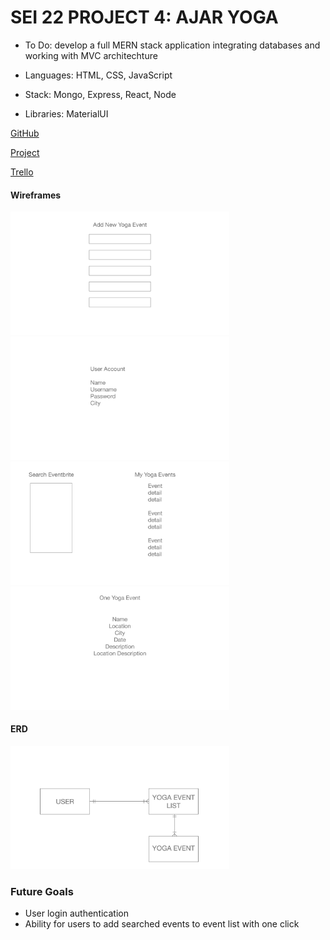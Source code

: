# SEI 22 PROJECT 4: AJAR YOGA

* To Do: develop a full MERN stack application integrating databases and working with MVC architechture

* Languages: HTML, CSS, JavaScript

* Stack: Mongo, Express, React, Node

* Libraries: MaterialUI

[GitHub](https://github.com/racheltezza/project4-yoga "My gitHub repo")

[Project](https://quiet-falls-54203.herokuapp.com/ "My deployed site")

[Trello](https://trello.com/b/8sl2Onfp/sei-22-project-4 "My Trello board")


#### Wireframes
<img src="client/public/project4Wireframe1.png" alt="wireframe" width="350"/> <img src="client/public/project4Wireframe2.png" alt="wireframe" width="350"/> <img src="client/public/project4Wireframe3.png" alt="wireframe" width="350"/> <img src="client/public/project4Wireframe4.png" alt="wireframe" width="350"/>

#### ERD
<img src="client/public/project4ERD.png" alt="wireframe" width="350"/>

### Future Goals

* User login authentication
* Ability for users to add searched events to event list with one click


